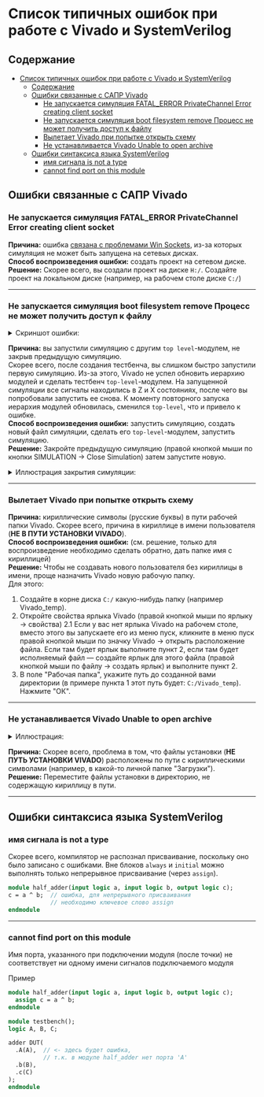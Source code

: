 # Список типичных ошибок при работе с Vivado и SystemVerilog

## Содержание

- [Список типичных ошибок при работе с Vivado и SystemVerilog](#список-типичных-ошибок-при-работе-с-vivado-и-systemverilog)
  - [Содержание](#содержание)
  - [Ошибки связанные с САПР Vivado](#ошибки-связанные-с-сапр-vivado)
    - [Не запускается симуляция FATAL\_ERROR PrivateChannel Error creating client socket](#не-запускается-симуляция-fatal_error-privatechannel-error-creating-client-socket)
    - [Не запускается симуляция boot filesystem remove Процесс не может получить доступ к файлу](#не-запускается-симуляция-boot-filesystem-remove-процесс-не-может-получить-доступ-к-файлу)
    - [Вылетает Vivado при попытке открыть схему](#вылетает-vivado-при-попытке-открыть-схему)
    - [Не устанавливается Vivado Unable to open archive](#не-устанавливается-vivado-unable-to-open-archive)
  - [Ошибки синтаксиса языка SystemVerilog](#ошибки-синтаксиса-языка-systemverilog)
    - [имя сигнала is not a type](#имя-сигнала-is-not-a-type)
    - [cannot find port on this module](#cannot-find-port-on-this-module)


## Ошибки связанные с САПР Vivado

### Не запускается симуляция FATAL_ERROR PrivateChannel Error creating client socket

**Причина:** ошибка [связана с проблемами Win Sockets](https://support.xilinx.com/s/question/0D52E00006iI37SSAS/isim-124-m81d-fatal-error-privatechannel-error-creating-client-socket?language=en_US), из-за которых симуляция не может быть запущена на сетевых дисках.  
**Способ воспроизведения ошибки:** создать проект на сетевом диске.  
**Решение:** Скорее всего, вы создали проект на диске `H:/`. Создайте проект на локальном диске (например, на рабочем столе диске `C:/`)  

---

### Не запускается симуляция boot filesystem remove Процесс не может получить доступ к файлу

<details>

<summary>Скриншот ошибки:</summary>

![../.pic/Other/FAQ/boot_filesystem_remove.png](../.pic/Other/FAQ/boot_filesystem_remove.png)

</details>

**Причина:** вы запустили симуляцию с другим `top level`-модулем, не закрыв предыдущую симуляцию.  
Скорее всего, после создания тестбенча, вы слишком быстро запустили первую симуляцию. Из-за этого, Vivado не успел обновить иерархию модулей и сделать тестбенч `top-level`-модулем. На запущенной симуляции все сигналы находились в Z и X состояниях, после чего вы попробовали запустить ее снова. К моменту повторного запуска иерархия модулей обновилась, сменился `top-level`, что и привело к ошибке.  
**Способ воспроизведения ошибки:** запустить симуляцию, создать новый файл симуляции, сделать его `top-level`-модулем, запустить симуляцию.  
**Решение:** Закройте предыдущую симуляцию (правой кнопкой мыши по кнопки SIMULATION -> Close Simulation) затем запустите новую.

<details>

<summary>Иллюстрация закрытия симуляции:</summary>

![../.pic/Other/FAQ/close_sim.png](../.pic/Other/FAQ/close_sim.png)

</details>

---

### Вылетает Vivado при попытке открыть схему

**Причина:** кириллические символы (русские буквы) в пути рабочей папки Vivado. Скорее всего, причина в кириллице в имени пользователя (**НЕ В ПУТИ УСТАНОВКИ VIVADO**).  
**Способ воспроизведения ошибки:** (см. решение, только для воспроизведение необходимо сделать обратно, дать папке имя с кириллицей)  
**Решение:** Чтобы не создавать нового пользователя без кириллицы в имени, проще назначить Vivado новую рабочую папку.  
Для этого:

1. Создайте в корне диска `C:/` какую-нибудь папку (например Vivado_temp).
2. Откройте свойства ярлыка Vivado (правой кнопкой мыши по ярлыку -> свойства)
2.1 Если у вас нет ярлыка Vivado на рабочем столе, вместо этого вы запускаете его из меню пуск, кликните в меню пуск правой кнопкой мыши по значку Vivado -> открыть расположение файла. Если там будет ярлык выполните пункт 2, если там будет исполняемый файл — создайте ярлык для этого файла (правой кнопкой мыши по файлу -> создать ярлык) и выполните пункт 2.
3. В поле "Рабочая папка", укажите путь до созданной вами директории (в примере пункта 1 этот путь будет: `C:/Vivado_temp`). Нажмите "ОК".

---

### Не устанавливается Vivado Unable to open archive

<details>

<summary>Иллюстрация:</summary>

![../.pic/Other/FAQ/unable_to_open_archive.jpg](../.pic/Other/FAQ/unable_to_open_archive.jpg)

</details>

**Причина:** Скорее всего, проблема в том, что файлы установки (**НЕ ПУТЬ УСТАНОВКИ VIVADO**) расположены по пути с кириллическими символами (например, в какой-то личной папке "Загрузки").  
**Решение:** Переместите файлы установки в директорию, не содержащую кириллицу в пути.

---

## Ошибки синтаксиса языка SystemVerilog

<!-- ### concurrent assignment to a non-net is not permitted

Запрещено выполнять непрерывное присваивание (`assign`) к объектам, не являющимися цепями. Скорее всего, вы пытались выполнить `assign b = a;`, где `b` является регистром.

```SystemVerilog
module alu(input a, input b,
  input  logic [3:0] alu_op,
  output logic flag,
  output logic result
);

assign flag = alu_op[3] ? (a > b) : 1'b0; // ошибка
endmodule
```

--- -->

<!-- ### procedural assignment to a non-register test is not permitted left-hand side should be reg

Запрещено использовать процедурное присваивание (присваивание в блоке `always` или `initial`) объектам, не являющимися регистрами. Скорее всего, вы пытались выполнить `b = a;` или `b <= a;` блоке `always`/`initial`, где `b` является проводом.

```Verilog
module adder(input a, input b, output c);
always @(*) begin
  c = a ^ b;  // ошибка, процедурное присваивание
              // к проводам запрещено
end
endmodule
```

--- -->

### имя сигнала is not a type

Скорее всего, компилятор не распознал присваивание, поскольку оно было записано с ошибками. Вне блоков `always` и `initial` можно выполнять только непрерывное присваивание (через `assign`).

```SystemVerilog
module half_adder(input logic a, input logic b, output logic c);
c = a ^ b;  // ошибка, для непрерывного присваивания
            // необходимо ключевое слово assign
endmodule
```

---

### cannot find port on this module

Имя порта, указанного при подключении модуля (после точки) не соответствует ни одному имени сигналов подключаемого модуля

Пример

```SystemVerilog
module half_adder(input logic a, input logic b, output logic c);
  assign c = a ^ b;
endmodule

module testbench();
logic A, B, C;

adder DUT(
  .A(A),  // <- здесь будет ошибка,
          // т.к. в модуле half_adder нет порта 'A'
  .b(B),
  .c(C)
);
endmodule
```
